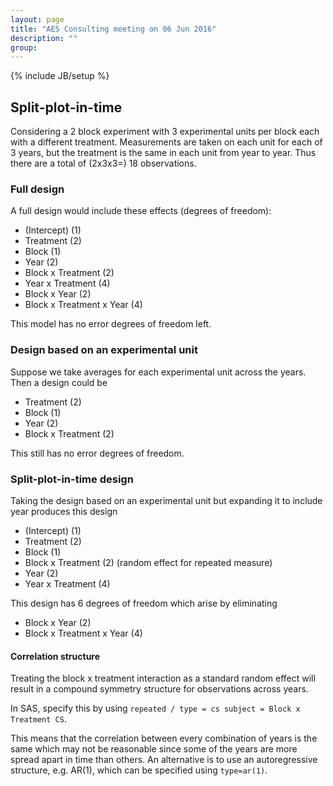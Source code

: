 ```yaml
---
layout: page
title: "AES Consulting meeting on 06 Jun 2016"
description: ""
group: 
---
```

{% include JB/setup %}

## Split-plot-in-time

Considering a 2 block experiment with 3 experimental units per block each with a different treatment. 
Measurements are taken on each unit for each of 3 years, but the treatment is the same in each unit from year to year. 
Thus there are a total of (2x3x3=) 18 observations.

### Full design

A full design would include these effects (degrees of freedom):

- (Intercept) (1)
- Treatment (2)
- Block (1)
- Year (2)
- Block x Treatment (2)
- Year x Treatment (4)
- Block x Year (2)
- Block x Treatment x Year (4)

This model has no error degrees of freedom left. 


### Design based on an experimental unit

Suppose we take averages for each experimental unit across the years. 
Then a design could be 

- Treatment (2)
- Block (1)
- Year (2)
- Block x Treatment (2)

This still has no error degrees of freedom.


### Split-plot-in-time design

Taking the design based on an experimental unit but expanding it to include year produces this design

- (Intercept) (1)
- Treatment (2)
- Block (1)
- Block x Treatment (2) (random effect for repeated measure)
- Year (2)
- Year x Treatment (4)

This design has 6 degrees of freedom which arise by eliminating 

- Block x Year (2)
- Block x Treatment x Year (4)

#### Correlation structure

Treating the block x treatment interaction as a standard random effect will result in a compound symmetry structure for observations across years. 

In SAS, specify this by using `repeated / type = cs subject = Block x Treatment CS`. 

This means that the correlation between every combination of years is the same which may not be reasonable since some of the years are more spread apart in time than others. 
An alternative is to use an autoregressive structure, e.g. AR(1), which can be specified using `type=ar(1)`. 
